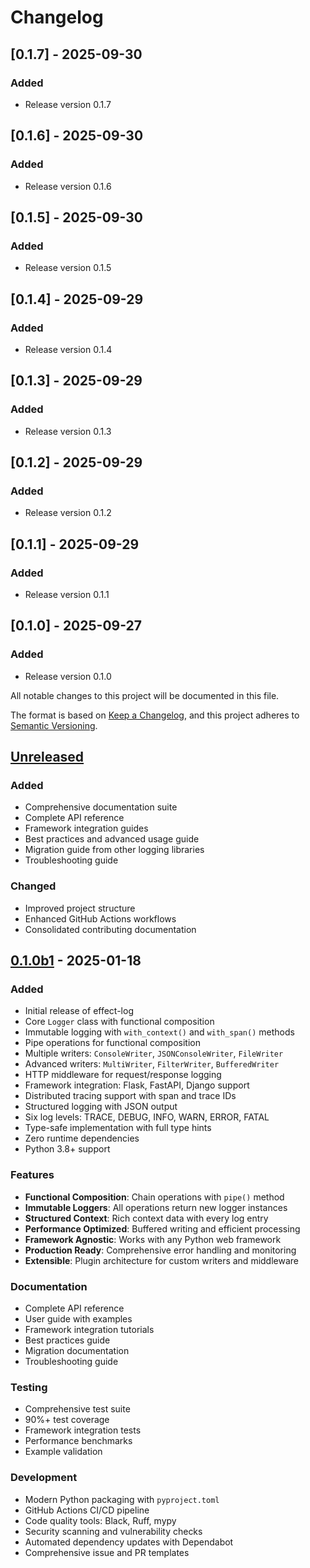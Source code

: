 # Changelog
## [0.1.7] - 2025-09-30

### Added
- Release version 0.1.7

## [0.1.6] - 2025-09-30

### Added
- Release version 0.1.6

## [0.1.5] - 2025-09-30

### Added
- Release version 0.1.5

## [0.1.4] - 2025-09-29

### Added
- Release version 0.1.4

## [0.1.3] - 2025-09-29

### Added
- Release version 0.1.3

## [0.1.2] - 2025-09-29

### Added
- Release version 0.1.2

## [0.1.1] - 2025-09-29

### Added
- Release version 0.1.1

## [0.1.0] - 2025-09-27

### Added
- Release version 0.1.0


All notable changes to this project will be documented in this file.

The format is based on [Keep a Changelog](https://keepachangelog.com/en/1.0.0/),
and this project adheres to [Semantic Versioning](https://semver.org/spec/v2.0.0.html).

## [Unreleased]

### Added
- Comprehensive documentation suite
- Complete API reference
- Framework integration guides
- Best practices and advanced usage guide
- Migration guide from other logging libraries
- Troubleshooting guide

### Changed
- Improved project structure
- Enhanced GitHub Actions workflows
- Consolidated contributing documentation

## [0.1.0b1] - 2025-01-18

### Added
- Initial release of effect-log
- Core `Logger` class with functional composition
- Immutable logging with `with_context()` and `with_span()` methods
- Pipe operations for functional composition
- Multiple writers: `ConsoleWriter`, `JSONConsoleWriter`, `FileWriter`
- Advanced writers: `MultiWriter`, `FilterWriter`, `BufferedWriter`
- HTTP middleware for request/response logging
- Framework integration: Flask, FastAPI, Django support
- Distributed tracing support with span and trace IDs
- Structured logging with JSON output
- Six log levels: TRACE, DEBUG, INFO, WARN, ERROR, FATAL
- Type-safe implementation with full type hints
- Zero runtime dependencies
- Python 3.8+ support

### Features
- **Functional Composition**: Chain operations with `pipe()` method
- **Immutable Loggers**: All operations return new logger instances
- **Structured Context**: Rich context data with every log entry
- **Performance Optimized**: Buffered writing and efficient processing
- **Framework Agnostic**: Works with any Python web framework
- **Production Ready**: Comprehensive error handling and monitoring
- **Extensible**: Plugin architecture for custom writers and middleware

### Documentation
- Complete API reference
- User guide with examples
- Framework integration tutorials
- Best practices guide
- Migration documentation
- Troubleshooting guide

### Testing
- Comprehensive test suite
- 90%+ test coverage
- Framework integration tests
- Performance benchmarks
- Example validation

### Development
- Modern Python packaging with `pyproject.toml`
- GitHub Actions CI/CD pipeline
- Code quality tools: Black, Ruff, mypy
- Security scanning and vulnerability checks
- Automated dependency updates with Dependabot
- Comprehensive issue and PR templates

[Unreleased]: https://github.com/effect-py/log/compare/v0.1.0b1...HEAD
[0.1.0b1]: https://github.com/effect-py/log/releases/tag/v0.1.0b1